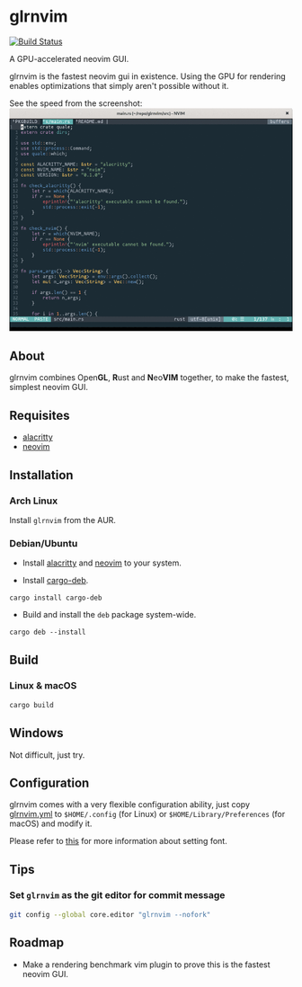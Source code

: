 glrnvim
=======
[![Build Status](https://travis-ci.com/beeender/glrnvim.svg?branch=master)](https://travis-ci.com/beeender/glrnvim)

A GPU-accelerated neovim GUI.


glrnvim is the fastest neovim gui in existence. Using the GPU for rendering enables optimizations that simply aren't possible without it.

See the speed from the screenshot:
![screenshot](screenshot/very_fast.gif)

## About

glrnvim combines Open**GL**, **R**ust and **N**eo**VIM** together, to make the fastest, simplest neovim GUI.

## Requisites

* [alacritty](https://github.com/jwilm/alacritty)
* [neovim](https://neovim.io)

## Installation

### Arch Linux

Install `glrnvim` from the AUR.

### Debian/Ubuntu

- Install [alacritty](https://github.com/jwilm/alacritty) and [neovim](https://neovim.io) to your system.

- Install [cargo-deb](https://github.com/mmstick/cargo-deb).

```
cargo install cargo-deb
```

- Build and install the `deb` package system-wide.

```
cargo deb --install
```

## Build

### Linux & macOS

```sh
cargo build
```

## Windows

Not difficult, just try.

## Configuration

glrnvim comes with a very flexible configuration ability, just copy [glrnvim.yml](https://github.com/beeender/glrnvim/blob/master/glrnvim.yml) to `$HOME/.config` (for Linux) or `$HOME/Library/Preferences` (for macOS) and modify it.

Please refer to [this](https://github.com/jwilm/alacritty/wiki/Changing-the-default-font) for more information about setting font.

## Tips

### Set `glrnvim` as the git editor for commit message

```sh
git config --global core.editor "glrnvim --nofork"
```


## Roadmap

* Make a rendering benchmark vim plugin to prove this is the fastest neovim GUI.
